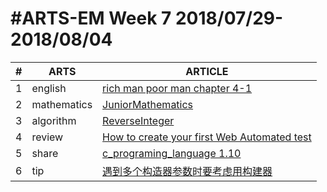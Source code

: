 #ARTS-EM Week 7 2018/07/29-2018/08/04
=================================

| # | ARTS | ARTICLE |
|---| ----- | ---------- |
|1|english|[rich man poor man chapter 4-1](../english/RichManPoorMan/week7_Chapter%204-1.md)|
|2|mathematics|[JuniorMathematics](../mathematics/JuniorMathematics.md)|
|3|algorithm|[ReverseInteger](../algorithm/src/ReverseInteger.java)|
|4|review|[How to create your first Web Automated test](../review/Week7_How%20to%20create%20your%20first%20Web%20Automated%20test.md)|
|5|share|[c_programing_language 1.10](../share/c_programing_language/1.10%20外部变量与作用域_week7.md)|
|6|tip|[遇到多个构造器参数时要考虑用构建器](../tip/EffectiveJava/2%20遇到多个构造器参数时要考虑用构建器.md)|


